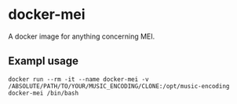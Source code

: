# docker-mei

A docker image for anything concerning MEI.

## Exampl usage

```docker run --rm -it --name docker-mei -v /ABSOLUTE/PATH/TO/YOUR/MUSIC_ENCODING/CLONE:/opt/music-encoding docker-mei /bin/bash```
